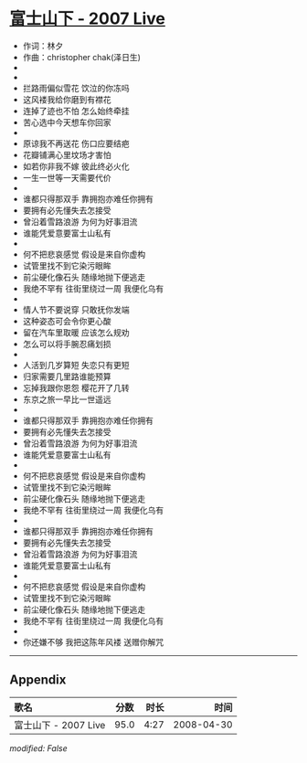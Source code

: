 # [富士山下 - 2007 Live](https://music.163.com/song?id=65171)

* 作词：林夕
* 作曲：christopher chak(泽日生)
*
*
* 拦路雨偏似雪花 饮泣的你冻吗
* 这风褛我给你磨到有襟花
* 连掉了迹也不怕 怎么始终牵挂
* 苦心选中今天想车你回家
* 
* 原谅我不再送花 伤口应要结疤
* 花瓣铺满心里坟场才害怕
* 如若你非我不嫁 彼此终必火化
* 一生一世等一天需要代价
* 
* 谁都只得那双手 靠拥抱亦难任你拥有
* 要拥有必先懂失去怎接受
* 曾沿着雪路浪游 为何为好事泪流
* 谁能凭爱意要富士山私有
* 
* 何不把悲哀感觉 假设是来自你虚构
* 试管里找不到它染污眼眸
* 前尘硬化像石头 随缘地抛下便逃走
* 我绝不罕有 往街里绕过一周 我便化乌有
* 
* 情人节不要说穿 只敢抚你发端
* 这种姿态可会令你更心酸
* 留在汽车里取暖 应该怎么规劝
* 怎么可以将手腕忍痛划损
* 
* 人活到几岁算短 失恋只有更短
* 归家需要几里路谁能预算
* 忘掉我跟你恩怨 樱花开了几转
* 东京之旅一早比一世遥远
* 
* 谁都只得那双手 靠拥抱亦难任你拥有
* 要拥有必先懂失去怎接受
* 曾沿着雪路浪游 为何为好事泪流
* 谁能凭爱意要富士山私有
* 
* 何不把悲哀感觉 假设是来自你虚构
* 试管里找不到它染污眼眸
* 前尘硬化像石头 随缘地抛下便逃走
* 我绝不罕有 往街里绕过一周 我便化乌有
* 
* 谁都只得那双手 靠拥抱亦难任你拥有
* 要拥有必先懂失去怎接受
* 曾沿着雪路浪游 为何为好事泪流
* 谁能凭爱意要富士山私有
* 
* 何不把悲哀感觉 假设是来自你虚构
* 试管里找不到它染污眼眸
* 前尘硬化像石头 随缘地抛下便逃走
* 我绝不罕有 往街里绕过一周 我便化乌有
* 
* 你还嫌不够 我把这陈年风褛 送赠你解咒


---

## Appendix

|歌名|分数|时长|时间|
|:---|:---:|---:|---:|
|富士山下 - 2007 Live|95.0|4:27|2008-04-30

*modified: False*
